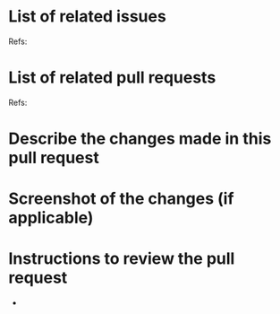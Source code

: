 # List of related issues
Refs:


# List of related pull requests
Refs:


# Describe the changes made in this pull request


# Screenshot of the changes (if applicable)


# Instructions to review the pull request
- 
